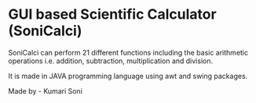 # GUI based Scientific Calculator (SoniCalci)
SoniCalci can perform 21 different functions including the basic arithmetic operations i.e. addition, subtraction, multiplication and division. 

It is made in JAVA programming language using awt and swing packages. 

Made by - Kumari Soni
